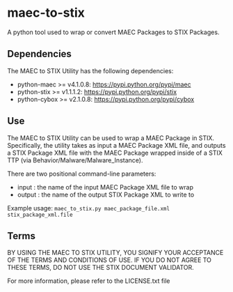 maec-to-stix
============
A python tool used to wrap or convert MAEC Packages to STIX Packages.

## Dependencies
The MAEC to STIX Utility has the following dependencies:
* python-maec >= v4.1.0.8: https://pypi.python.org/pypi/maec
* python-stix >= v1.1.1.2: https://pypi.python.org/pypi/stix
* python-cybox >= v2.1.0.8: https://pypi.python.org/pypi/cybox

## Use
The MAEC to STIX Utility can be used to wrap a MAEC Package in STIX. 
Specifically, the utility takes as input a MAEC Package XML file,
and outputs a STIX Package XML file with the MAEC Package wrapped
inside of a STIX TTP (via Behavior/Malware/Malware_Instance).

There are two positional command-line parameters:
* input : the name of the input MAEC Package XML file to wrap
* output : the name of the output STIX Package XML to write to

Example usage:
`maec_to_stix.py maec_package_file.xml stix_package_xml.file`

## Terms
BY USING THE MAEC TO STIX UTILITY, YOU SIGNIFY YOUR ACCEPTANCE OF THE 
TERMS AND CONDITIONS OF USE.  IF YOU DO NOT AGREE TO THESE TERMS, DO NOT USE 
THE STIX DOCUMENT VALIDATOR.

For more information, please refer to the LICENSE.txt file